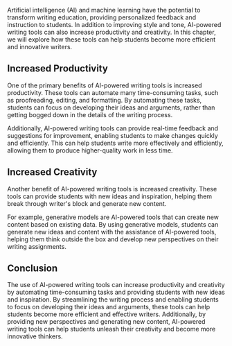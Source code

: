 
Artificial intelligence (AI) and machine learning have the potential to transform writing education, providing personalized feedback and instruction to students. In addition to improving style and tone, AI-powered writing tools can also increase productivity and creativity. In this chapter, we will explore how these tools can help students become more efficient and innovative writers.

Increased Productivity
----------------------

One of the primary benefits of AI-powered writing tools is increased productivity. These tools can automate many time-consuming tasks, such as proofreading, editing, and formatting. By automating these tasks, students can focus on developing their ideas and arguments, rather than getting bogged down in the details of the writing process.

Additionally, AI-powered writing tools can provide real-time feedback and suggestions for improvement, enabling students to make changes quickly and efficiently. This can help students write more effectively and efficiently, allowing them to produce higher-quality work in less time.

Increased Creativity
--------------------

Another benefit of AI-powered writing tools is increased creativity. These tools can provide students with new ideas and inspiration, helping them break through writer's block and generate new content.

For example, generative models are AI-powered tools that can create new content based on existing data. By using generative models, students can generate new ideas and content with the assistance of AI-powered tools, helping them think outside the box and develop new perspectives on their writing assignments.

Conclusion
----------

The use of AI-powered writing tools can increase productivity and creativity by automating time-consuming tasks and providing students with new ideas and inspiration. By streamlining the writing process and enabling students to focus on developing their ideas and arguments, these tools can help students become more efficient and effective writers. Additionally, by providing new perspectives and generating new content, AI-powered writing tools can help students unleash their creativity and become more innovative thinkers.
